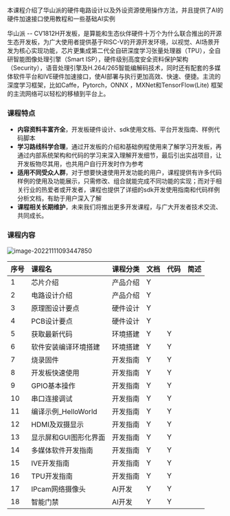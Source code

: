 本课程介绍了华山派的硬件电路设计以及外设资源使用操作方法，并且提供了AI的硬件加速接口使用教程和一些基础AI实例

华山派 -- CV1812H开发板，是算能和生态伙伴硬件十万个为什么联合推出的开源生态开发板，为广大使用者提供基于RISC-V的开源开发环境，以视觉、AI场景开发为核心实现功能，芯片更集成第二代全自研深度学习张量处理器（TPU），全自研智能图像处理引擎（Smart ISP），硬件级别高度安全资料保护架构（Security），语音处理引擎及H.264/265智能编解码技术，同时还有配套的多媒体软件平台和IVE硬件加速接口，使AI部署与执行更加高效、快速、便捷。主流的深度学习框架，比如Caffe，Pytorch，ONNX ，MXNet和TensorFlow(Lite) 框架的主流网络可以轻松的移植到平台上。





### **课程特点**



- **内容资料丰富齐全**，开发板硬件设计、sdk使用文档、平台开发指南、样例代码脚本
- **学习路线科学合理**，通过开发板的介绍和基础例程使用来了解学习开发板，再通过内部系统架构和代码的学习来深入理解开发细节，最后引出实战项目，让开发板物尽其用，也共用户自行开发时作为参考
- **适用不同受众人群**，对于想要快速使用开发功能的用户，课程提供有许多代码样例的使用及功能展示，只需修改、组合就能完成不同功能的实现；而对于相关行业的热爱者或开发者，课程也提供了详细的sdk开发使用指南和代码样例分析文档，有助于用户深入了解
- **课程相关长期维护**，未来我们将推出更多开发课程，与广大开发者技术交流、共同成长。







### **课程内容**

![image-20221111093447850](D:\Users\linfeng.su\Desktop\mars-1.0\chanlog\20221110\image-20221111093447850.png)

| 序号 |        课程名 | 课程分类 | 文档 | 代码 | 简述 |
| :--- | :-------------------- | :------- | :--- | :--- | :--- |
|  1   |       芯片介绍        | 产品介绍 |  Y   |      |      |
|  2   |     电路设计介绍      | 产品介绍 |  Y   |      |      |
|  3   |    原理图设计要点     | 硬件设计 |  Y   |      |      |
|  4   |      PCB设计要点      | 硬件设计 |  Y   |      |      |
|  5   |     获取最新代码      | 环境搭建 |  Y   |  Y   |      |
|  6   | 软件安装编译环境搭建  | 环境搭建 |  Y   |  Y   |      |
|  7   |       烧录固件        | 开发指南 |  Y   |  Y   |      |
|  8   |    开发板快速使用     | 开发指南 |  Y   |  Y   |      |
|  9   |     GPIO基本操作      | 开发指南 |  Y   |  Y   |      |
|  10  |     串口连接调试      | 开发指南 |  Y   |  Y   |      |
|  11  |  编译示例_HelloWorld  | 开发指南 |  Y   |  Y   |      |
|  12  |    HDMI及双摄显示     | 开发指南 |  Y   |  Y   |      |
|  13  | 显示屏和GUI图形化界面 | 开发指南 |  Y   |  Y   |      |
|  14  |  多媒体软件开发指南   | 开发指南 |  Y   |  Y   |      |
|  15  |      IVE开发指南      | 开发指南 |  Y   |  Y   |      |
|  16  |      TPU开发指南      | 开发指南 |  Y   |  Y   |      |
|  17  |    IPcam网络摄像头    |  AI开发  |  Y   |  Y   |      |
|  18  |       智能门禁        |  AI开发  |  Y   |  Y   |      |



